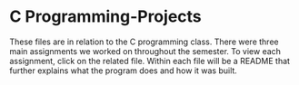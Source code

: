 # C Programming-Projects

These files are in relation to the C programming class. There were three main assignments we worked on throughout the semester. To view each assignment, click on the related file. Within each file will be a README that further explains what the program does and how it was built.

